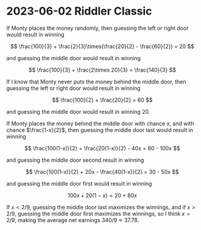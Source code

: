 2023-06-02 Riddler Classic
==========================
If Monty places the money randomly, then guessing the left or right door
would result in winning

$$ \frac{100}{3} + \frac{2}{3}\times(\frac{20}{2} - \frac{60}{2}) = 20 $$

and guessing the middle door would result in winning

$$ \frac{100}{3} + \frac{2\times 20}{3} = \frac{140}{3} $$

If I know that Monty never puts the money behind the middle door, then
guessing the left or right door would result in winning

$$ \frac{100}{2} + \frac{20}{2} = 60 $$

and guessing the middle door would result in winning 20.

If Monty places the money behind the middle door with chance $x$, and
with chance $\frac{1-x}{2}$, then guessing the middle door last would result
in winning

$$ \frac{100(1-x)}{2} + \frac{20(1-x)}{2} - 40x = 60 - 100x $$

and guessing the middle door second result in winning

$$ \frac{100(1-x)}{2} + 20x - \frac{40(1-x)}{2} = 30 - 50x $$

and guessing the middle door first would result in winning

$$ 100x + 20(1-x) = 20 + 80x $$

If $x < 2/9$, guessing the middle door last maximizes the winnings, and if
$x > 2/9$, guessing the middle door first maximizes the winnings, so I
think $x = 2/9$, making the average net earnings $340/9 \approx 37.78$.
